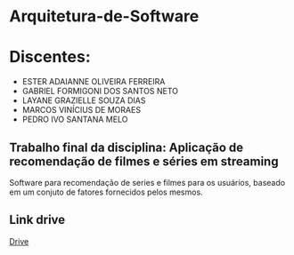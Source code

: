 # Arquitetura-de-Software

# Discentes:
- ESTER ADAIANNE OLIVEIRA FERREIRA
- GABRIEL FORMIGONI DOS SANTOS NETO
- LAYANE GRAZIELLE SOUZA DIAS
- MARCOS VINÍCIUS DE MORAES
- PEDRO IVO SANTANA MELO

## Trabalho final da disciplina: Aplicação de recomendação de filmes e séries em streaming
Software para recomendação de series e filmes para os usuários, baseado em um conjuto de fatores fornecidos pelos mesmos.

## Link drive
[Drive]([https://www.google.com](https://drive.google.com/drive/folders/1Zd88TZ2SV9wF4GPtbWeIabXItNYFuPwv?usp=sharing))

